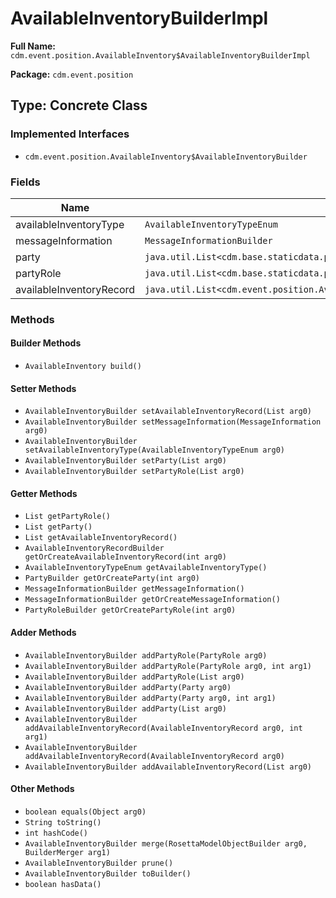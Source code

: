 # AvailableInventoryBuilderImpl

**Full Name:** `cdm.event.position.AvailableInventory$AvailableInventoryBuilderImpl`

**Package:** `cdm.event.position`

## Type: Concrete Class

### Implemented Interfaces

- `cdm.event.position.AvailableInventory$AvailableInventoryBuilder`

### Fields

| Name | Type | Description |
|------|------|-------------|
| availableInventoryType | `AvailableInventoryTypeEnum` |  |
| messageInformation | `MessageInformationBuilder` |  |
| party | `java.util.List<cdm.base.staticdata.party.Party$PartyBuilder>` |  |
| partyRole | `java.util.List<cdm.base.staticdata.party.PartyRole$PartyRoleBuilder>` |  |
| availableInventoryRecord | `java.util.List<cdm.event.position.AvailableInventoryRecord$AvailableInventoryRecordBuilder>` |  |

### Methods

#### Builder Methods

- `AvailableInventory build()`

#### Setter Methods

- `AvailableInventoryBuilder setAvailableInventoryRecord(List arg0)`
- `AvailableInventoryBuilder setMessageInformation(MessageInformation arg0)`
- `AvailableInventoryBuilder setAvailableInventoryType(AvailableInventoryTypeEnum arg0)`
- `AvailableInventoryBuilder setParty(List arg0)`
- `AvailableInventoryBuilder setPartyRole(List arg0)`

#### Getter Methods

- `List getPartyRole()`
- `List getParty()`
- `List getAvailableInventoryRecord()`
- `AvailableInventoryRecordBuilder getOrCreateAvailableInventoryRecord(int arg0)`
- `AvailableInventoryTypeEnum getAvailableInventoryType()`
- `PartyBuilder getOrCreateParty(int arg0)`
- `MessageInformationBuilder getMessageInformation()`
- `MessageInformationBuilder getOrCreateMessageInformation()`
- `PartyRoleBuilder getOrCreatePartyRole(int arg0)`

#### Adder Methods

- `AvailableInventoryBuilder addPartyRole(PartyRole arg0)`
- `AvailableInventoryBuilder addPartyRole(PartyRole arg0, int arg1)`
- `AvailableInventoryBuilder addPartyRole(List arg0)`
- `AvailableInventoryBuilder addParty(Party arg0)`
- `AvailableInventoryBuilder addParty(Party arg0, int arg1)`
- `AvailableInventoryBuilder addParty(List arg0)`
- `AvailableInventoryBuilder addAvailableInventoryRecord(AvailableInventoryRecord arg0, int arg1)`
- `AvailableInventoryBuilder addAvailableInventoryRecord(AvailableInventoryRecord arg0)`
- `AvailableInventoryBuilder addAvailableInventoryRecord(List arg0)`

#### Other Methods

- `boolean equals(Object arg0)`
- `String toString()`
- `int hashCode()`
- `AvailableInventoryBuilder merge(RosettaModelObjectBuilder arg0, BuilderMerger arg1)`
- `AvailableInventoryBuilder prune()`
- `AvailableInventoryBuilder toBuilder()`
- `boolean hasData()`

